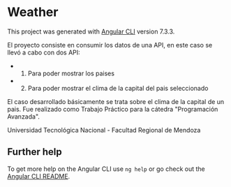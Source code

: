 # Weather

This project was generated with [Angular CLI](https://github.com/angular/angular-cli) version 7.3.3.

El proyecto consiste en consumir los datos de una API, en este caso se llevó a cabo con dos API:
  - 1) Para poder mostrar los paises
  - 2) Para poder mostrar el clima de la capital del pais seleccionado
  
El caso desarrollado básicamente se trata sobre el clima de la capital de un pais.
Fue realizado como Trabajo Práctico para la cátedra "Programación Avanzada". 

Universidad Tecnológica Nacional - Facultad Regional de Mendoza

## Further help

To get more help on the Angular CLI use `ng help` or go check out the [Angular CLI README](https://github.com/angular/angular-cli/blob/master/README.md).
